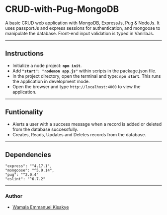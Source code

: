 # CRUD-with-Pug-MongoDB
A basic CRUD web application with MongoDB, ExpressJs, Pug &amp; NodeJs.
It uses passportJs and express sessions for authentication, and mongoose to manipulate the database.
Front-end input validation is typed in VanillaJs.
___
## Instructions
- Initialize a node project: **`npm init`**.
- Add **`"start": "nodemon app.js"`** within scripts in the package.json file.
- In the project directory, open the terminal and type: **`npm start`**. This runs the application in development mode.
- Open the browser and type `http://localhost:4000` to view the application.
___
## Funtionality
- Alerts a user with a success message when a record is added or deleted from the database successfully.
- Creates, Reads, Updates and Deletes records from the database.
___
## Dependencies
    "express": "^4.17.1",
    "mongoose": "^5.9.14",
    "pug": "^2.0.4"
    "eslint": "^6.7.2"
___
### Author
- [Wamala Emmanuel Kisakye]()
